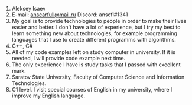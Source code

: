 1. Aleksey Isaev
2. E-mail: anscarfull@mail.ru   Discord: anscfl#1341
3. My goal is to provide technologies to people in order to make their lives easier and better. I don't have a lot of experience, but I try my best to learn something new about technologies, for example programming languages that I use to create different programms with algorithms.    
4. C++, C#
5. All of my code examples left on study computer in university. If it is needed, I will provide code example next time.
6. The only experience I have is study tasks that I passed with excellent mark.
7. Saratov State University, Faculty of Computer Science and Information Technologies.
8. C1 level. I visit special courses of English in my university, where I improve my English language.